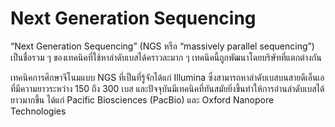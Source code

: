 # Next Generation Sequencing

“Next Generation Sequencing” (NGS หรือ “massively parallel sequencing”) เป็นชื่อรวม ๆ ของเทคนิคที่ใช้หาลำดับเบสได้คราวละมาก ๆ เทคนิคนี้ถูกพัฒนาโดยบริษัทที่แตกต่างกัน

เทคนิคการศึกษาจีโนมแบบ NGS ที่เป็นที่รู้จักได้แก่ Illumina ซึ่งสามารถหาลำดับเบสบนสายดีเอ็นเอที่มีความยาวระหว่าง 150 ถึง 300 เบส และปัจจุบันมีเทคนิคที่ทันสมัยยิ่งขึ้นทำให้การอ่านลำดับเบสได้ยาวมากขึ้น ได้แก่ Pacific Biosciences (PacBio) และ Oxford Nanopore Technologies
